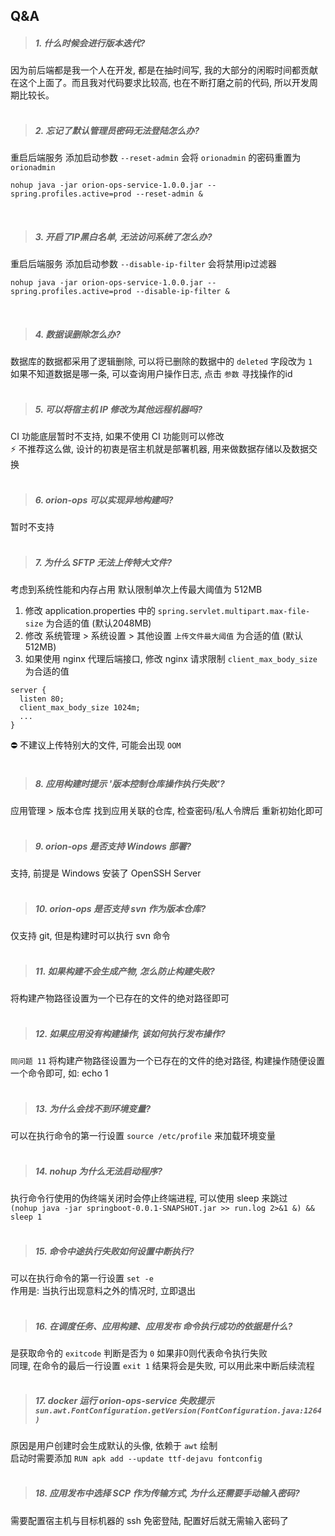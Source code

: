 ## Q&A

> ##### 1. 什么时候会进行版本迭代?

因为前后端都是我一个人在开发, 都是在抽时间写, 我的大部分的闲暇时间都贡献在这个上面了。而且我对代码要求比较高, 也在不断打磨之前的代码, 所以开发周期比较长。  
<br/>

> ##### 2. 忘记了默认管理员密码无法登陆怎么办?

重启后端服务 添加启动参数 `--reset-admin` 会将 `orionadmin` 的密码重置为 `orionadmin`

```
nohup java -jar orion-ops-service-1.0.0.jar --spring.profiles.active=prod --reset-admin &
```

<br/> 

> ##### 3. 开启了IP黑白名单, 无法访问系统了怎么办?

重启后端服务 添加启动参数 `--disable-ip-filter` 会将禁用ip过滤器

```
nohup java -jar orion-ops-service-1.0.0.jar --spring.profiles.active=prod --disable-ip-filter &
```

<br/> 

> ##### 4. 数据误删除怎么办?

数据库的数据都采用了逻辑删除, 可以将已删除的数据中的 `deleted` 字段改为 `1`   
如果不知道数据是哪一条, 可以查询用户操作日志, 点击 `参数` 寻找操作的id       
<br/>

> ##### 5. 可以将宿主机 IP 修改为其他远程机器吗?

CI 功能底层暂时不支持, 如果不使用 CI 功能则可以修改    
⚡ 不推荐这么做, 设计的初衷是宿主机就是部署机器, 用来做数据存储以及数据交换  
<br/>

> ##### 6. orion-ops 可以实现异地构建吗?

暂时不支持   
<br/>

> ##### 7. 为什么 SFTP 无法上传特大文件?

考虑到系统性能和内存占用 默认限制单次上传最大阈值为 512MB

1. 修改 application.properties 中的 `spring.servlet.multipart.max-file-size` 为合适的值 (默认2048MB)
2. 修改 系统管理 > 系统设置 > 其他设置 `上传文件最大阈值` 为合适的值 (默认512MB)
3. 如果使用 nginx 代理后端接口, 修改 nginx 请求限制 `client_max_body_size` 为合适的值

```
server {
  listen 80;
  client_max_body_size 1024m;
  ...
}
```

⛔ 不建议上传特别大的文件, 可能会出现 `OOM`  
<br/>

> ##### 8. 应用构建时提示 '版本控制仓库操作执行失败'?

应用管理 > 版本仓库 找到应用关联的仓库, 检查密码/私人令牌后 重新初始化即可  
<br/>

> ##### 9. orion-ops 是否支持 Windows 部署?

支持, 前提是 Windows 安装了 OpenSSH Server  
<br/>

> ##### 10. orion-ops 是否支持 svn 作为版本仓库?

仅支持 git, 但是构建时可以执行 svn 命令  
<br/>

> ##### 11. 如果构建不会生成产物, 怎么防止构建失败?

将构建产物路径设置为一个已存在的文件的绝对路径即可  
<br/>

> ##### 12. 如果应用没有构建操作, 该如何执行发布操作?

`同问题 11` 将构建产物路径设置为一个已存在的文件的绝对路径, 构建操作随便设置一个命令即可, 如: echo 1  
<br/>

> ##### 13. 为什么会找不到环境变量?

可以在执行命令的第一行设置 `source /etc/profile` 来加载环境变量  
<br/>

> ##### 14. nohup 为什么无法启动程序?

执行命令行使用的伪终端关闭时会停止终端进程, 可以使用 sleep 来跳过  
`(nohup java -jar springboot-0.0.1-SNAPSHOT.jar >> run.log 2>&1 &) && sleep 1`  
<br/>

> ##### 15. 命令中途执行失败如何设置中断执行?

可以在执行命令的第一行设置 `set -e`  
作用是: 当执行出现意料之外的情况时, 立即退出   
<br/>

> ##### 16. 在调度任务、应用构建、应用发布 命令执行成功的依据是什么?

是获取命令的 `exitcode` 判断是否为 `0` 如果非0则代表命令执行失败  
同理, 在命令的最后一行设置 `exit 1` 结果将会是失败, 可以用此来中断后续流程  
<br/>

> ##### 17. docker 运行 orion-ops-service 失败提示 `sun.awt.FontConfiguration.getVersion(FontConfiguration.java:1264)`

原因是用户创建时会生成默认的头像, 依赖于 `awt` 绘制   
启动时需要添加 `RUN apk add --update ttf-dejavu fontconfig`  
<br/>

> ##### 18. 应用发布中选择 SCP 作为传输方式, 为什么还需要手动输入密码?

需要配置宿主机与目标机器的 ssh 免密登陆, 配置好后就无需输入密码了  
<br/>
